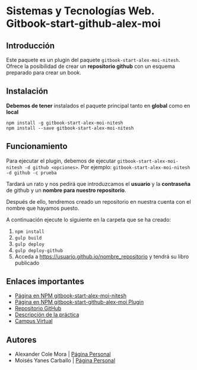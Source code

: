 # Sistemas y Tecnologías Web. Gitbook-start-github-alex-moi

## Introducción

Este paquete es un plugin del paquete ```gitbook-start-alex-moi-nitesh```.
Ofrece la posibilidad de crear un **repositorio github** con un esquema preparado para crear un book.

## Instalación

**Debemos de tener** instalados el paquete principal tanto en **global** como en **local**
```shell
npm install -g gitbook-start-alex-moi-nitesh
npm install --save gitbook-start-alex-moi-nitesh
```

## Funcionamiento

Para ejecutar el plugin, debemos de ejecutar `gitbook-start-alex-moi-nitesh -d github <opciones>`. Por ejemplo:
`gitbook-start-alex-moi-nitesh -d github -c prueba`

Tardará un rato y nos pedirá que introduzcamos el **usuario** y la **contraseña** de github y un **nombre para nuestro repositorio**.

Después de ello, tendremos creado un repositorio en nuestra cuenta con el nombre que hayamos puesto.

A continuación ejecute lo siguiente en la carpeta que se ha creado:
1. `npm install`
2. `gulp build`
3. `gulp deploy`
4. `gulp deploy-github`
5. Acceda a https://usuario.github.io/nombre_repositorio y tendrá su libro publicado





## Enlaces importantes
*  [Página en NPM gitbook-start-alex-moi-nitesh](https://www.npmjs.com/package/gitbook-start-alex-moi-nitesh)
*  [Página en NPM gitbook-start-github-alex-moi Plugin](https://www.npmjs.com/package/gitbook-start-guthub-alex-moi)
*  [Repositorio GitHub](https://github.com/ULL-ESIT-SYTW-1617/gitbook-start-github-alex-moi.git)
*  [Descripción de la práctica](https://casianorodriguezleon.gitbooks.io/ull-esit-1617/content/practicas/practicagithubapi.html)
*  [Campus Virtual](https://campusvirtual.ull.es/1617/course/view.php?id=1175)

## Autores

* Alexander Cole Mora | [Página Personal](http://alu0100767421.github.io/)
* Moisés Yanes Carballo | [Página Personal](http://alu0100782851.github.io/)

